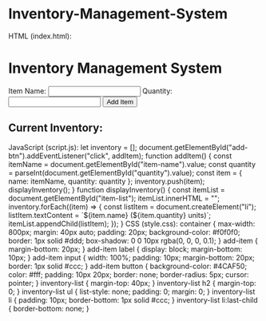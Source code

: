 # Inventory-Management-System
HTML (index.html):
<!DOCTYPE html>
<html lang="en">
<head>
    <meta charset="UTF-8">
    <meta name="viewport" content="width=device-width, initial-scale=1.0">
    <title>Inventory Management System</title>
    <link rel="stylesheet" href="style.css">
</head>
<body>
    <h1>Inventory Management System</h1>
    <div class="container">
        <div class="add-item">
            <label for="item-name">Item Name:</label>
            <input type="text" id="item-name" />
            <label for="quantity">Quantity:</label>
            <input type="number" id="quantity" />
            <button id="add-btn">Add Item</button>
        </div>
        <div class="inventory-list">
            <h2>Current Inventory:</h2>
            <ul id="item-list"></ul>
        </div>
    </div>
    <script src="script.js"></script>
</body>
</html>
JavaScript (script.js):
let inventory = [];
document.getElementById("add-btn").addEventListener("click", addItem);
function addItem() {
    const itemName = document.getElementById("item-name").value;
    const quantity = parseInt(document.getElementById("quantity").value);
    const item = { name: itemName, quantity: quantity };
    inventory.push(item);
    displayInventory();
}
function displayInventory() {
    const itemList = document.getElementById("item-list");
    itemList.innerHTML = "";
    inventory.forEach((item) => {
        const listItem = document.createElement("li");
        listItem.textContent = `${item.name} (${item.quantity} units)`;
        itemList.appendChild(listItem);
    });
}
CSS (style.css):
container {
    max-width: 800px;
    margin: 40px auto;
    padding: 20px;
    background-color: #f0f0f0;
    border: 1px solid #ddd;
    box-shadow: 0 0 10px rgba(0, 0, 0, 0.1);
}
add-item {
    margin-bottom: 20px;
}
add-item label {
    display: block;
    margin-bottom: 10px;
}
add-item input {
    width: 100%;
    padding: 10px;
    margin-bottom: 20px;
    border: 1px solid #ccc;
}
add-item button {
    background-color: #4CAF50;
    color: #fff;
    padding: 10px 20px;
    border: none;
    border-radius: 5px;
    cursor: pointer;
}
inventory-list {
    margin-top: 40px;
}
inventory-list h2 {
    margin-top: 0;
}
inventory-list ul {
    list-style: none;
    padding: 0;
    margin: 0;
}
inventory-list li {
    padding: 10px;
    border-bottom: 1px solid #ccc;
}
inventory-list li:last-child {
    border-bottom: none;
}
